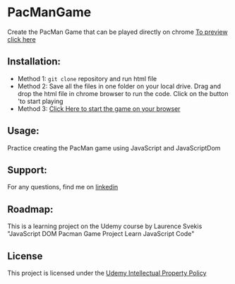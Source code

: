 # PacManGame
Create the PacMan Game that can be played directly on chrome  [To preview click here](https://raw.githack.com/skaramje/PacManGame/main/index.html)

## Installation:
* Method 1: `git clone` repository and run html file
* Method 2: Save all the files in one folder on your local drive. Drag and drop the html file in chrome browser to run the code. Click on the button 'to start playing
* Method 3: [Click Here to start the game on your browser](https://raw.githack.com/skaramje/PacManGame/main/index.html)

## Usage:
Practice creating the PacMan game using JavaScript and JavaScriptDom

## Support:
For any questions, find me on [linkedin](https://www.linkedin.com/in/simrat-karamjeet/)

## Roadmap:
This is a learning project on the Udemy course by Laurence Svekis "JavaScript DOM Pacman Game Project Learn JavaScript Code"

## License
This project is licensed under the [Udemy Intellectual Property Policy](https://www.udemy.com/terms/)
